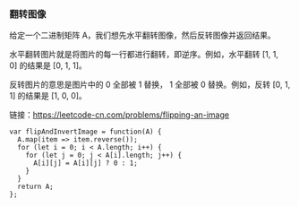 <!--
 * @Author: 月魂
 * @Date: 2021-02-24 09:40:25
 * @LastEditTime: 2021-02-24 09:41:21
 * @LastEditors: 月魂
 * @Description: 
 * @FilePath: \leetcode-per-day\day49.md
-->
### 翻转图像
给定一个二进制矩阵 A，我们想先水平翻转图像，然后反转图像并返回结果。

水平翻转图片就是将图片的每一行都进行翻转，即逆序。例如，水平翻转 [1, 1, 0] 的结果是 [0, 1, 1]。

反转图片的意思是图片中的 0 全部被 1 替换， 1 全部被 0 替换。例如，反转 [0, 1, 1] 的结果是 [1, 0, 0]。

链接：https://leetcode-cn.com/problems/flipping-an-image

```
var flipAndInvertImage = function(A) {
  A.map(item => item.reverse());
  for (let i = 0; i < A.length; i++) {
    for (let j = 0; j < A[i].length; j++) {
      A[i][j] = A[i][j] ? 0 : 1;
    }
  }
  return A;
};
```